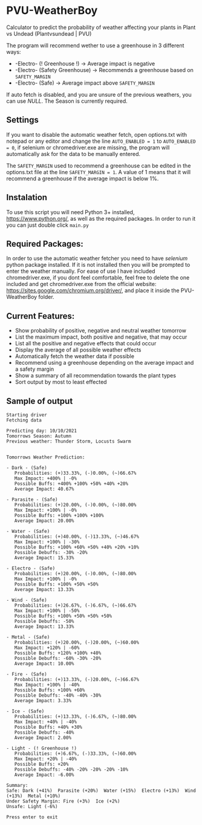 # PVU-WeatherBoy
 Calculator to predict the probability of weather affecting your plants in Plant vs Undead (Plantvsundead | PVU)

The program will recommend wether to use a greenhouse in 3 different ways:
* -Electro- (! Greenhouse !) -> Average impact is negative
* -Electro- (Safety Greenhouse) -> Recommends a greenhouse based on `SAFETY_MARGIN`
* -Electro- (Safe) -> Average impact above `SAFETY_MARGIN`

If auto fetch is disabled, and you are unsure of the previous weathers, you can use *NULL*.
The Season is currently required.

## Settings
If you want to disable the automatic weather fetch, open options.txt with notepad or any editor and
change the line `AUTO_ENABLED = 1` to `AUTO_ENABLED = 0`, if selenium or chromedriver.exe
are missing, the program will automatically ask for the data to be manually entered.

The `SAFETY_MARGIN`  used to recommend a greenhouse can be edited in the options.txt file
at the line `SAFETY_MARGIN = 1`.
A value of 1 means that it will recommend a greenhouse if the average impact is below 1%.

## Instalation
To use this script you will need Python 3+ installed, https://www.python.org/, as well as the required packages. In order to run it
you can just double click `main.py`

## Required Packages:
In order to use the automatic weather fetcher you need to have *selenium* python package installed.
If it is not installed then you will be prompted to enter the weather manually. For ease of use I 
have included chromedriver.exe, if you dont feel comfortable, feel free to delete the one included 
and get chromedriver.exe from the official website: https://sites.google.com/chromium.org/driver/,
and place it inside the PVU-WeatherBoy folder.

## Current Features:
* Show probability of positive, negative and neutral weather tomorrow
* List the maximum impact, both positive and negative, that may occur
* List all the positive and negative effects that could occur
* Display the average of all possible weather effects
* Automatically fetch the weather data if possible
* Recommend using a greenhouse depending on the average impact and a safety margin
* Show a summary of all recommendation towards the plant types
* Sort output by most to least effected

## Sample of output
```
Starting driver
Fetching data

Predicting day: 10/10/2021
Tomorrows Season: Autumn
Previous weather: Thunder Storm, Locusts Swarm


Tomorrows Weather Prediction:

- Dark - (Safe) 
   Probabilities: (+)33.33%, (-)0.00%, (~)66.67%
   Max Impact: +400% | -0%
   Possible Buffs: +400% +100% +50% +40% +20% 
   Average Impact: 40.67%

- Parasite - (Safe) 
   Probabilities: (+)20.00%, (-)0.00%, (~)80.00%
   Max Impact: +100% | -0%
   Possible Buffs: +100% +100% +100% 
   Average Impact: 20.00%

- Water - (Safe) 
   Probabilities: (+)40.00%, (-)13.33%, (~)46.67%
   Max Impact: +100% | -30%
   Possible Buffs: +100% +60% +50% +40% +20% +10% 
   Possible Debuffs: -30% -20% 
   Average Impact: 15.33%

- Electro - (Safe) 
   Probabilities: (+)20.00%, (-)0.00%, (~)80.00%
   Max Impact: +100% | -0%
   Possible Buffs: +100% +50% +50% 
   Average Impact: 13.33%

- Wind - (Safe) 
   Probabilities: (+)26.67%, (-)6.67%, (~)66.67%
   Max Impact: +100% | -50%
   Possible Buffs: +100% +50% +50% +50% 
   Possible Debuffs: -50% 
   Average Impact: 13.33%

- Metal - (Safe) 
   Probabilities: (+)20.00%, (-)20.00%, (~)60.00%
   Max Impact: +120% | -60%
   Possible Buffs: +120% +100% +40% 
   Possible Debuffs: -60% -30% -20% 
   Average Impact: 10.00%

- Fire - (Safe) 
   Probabilities: (+)13.33%, (-)20.00%, (~)66.67%
   Max Impact: +100% | -40%
   Possible Buffs: +100% +60% 
   Possible Debuffs: -40% -40% -30% 
   Average Impact: 3.33%

- Ice - (Safe) 
   Probabilities: (+)13.33%, (-)6.67%, (~)80.00%
   Max Impact: +40% | -40%
   Possible Buffs: +40% +30% 
   Possible Debuffs: -40% 
   Average Impact: 2.00%

- Light - (! Greenhouse !) 
   Probabilities: (+)6.67%, (-)33.33%, (~)60.00%
   Max Impact: +20% | -40%
   Possible Buffs: +20% 
   Possible Debuffs: -40% -20% -20% -20% -10% 
   Average Impact: -6.00%

Summary:
Safe: Dark (+41%)  Parasite (+20%)  Water (+15%)  Electro (+13%)  Wind (+13%)  Metal (+10%)  
Under Safety Margin: Fire (+3%)  Ice (+2%)  
Unsafe: Light (-6%)  

Press enter to exit
```